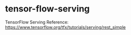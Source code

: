 # tensor-flow-serving
TensorFlow Serving
Reference: https://www.tensorflow.org/tfx/tutorials/serving/rest_simple
